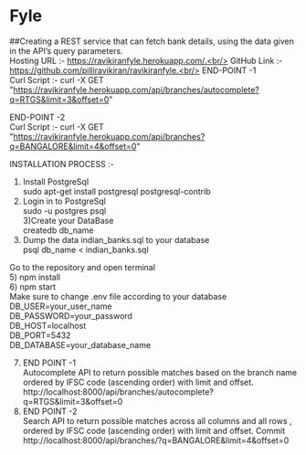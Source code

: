 # Fyle
##Creating  a REST service that can fetch bank details, using the data given in the API’s query parameters.<br/>
Hosting URL :- https://ravikiranfyle.herokuapp.com/.<br/>
GitHub Link :- https://github.com/pilliravikiran/ravikiranfyle.<br/>
END-POINT -1 <br/>
Curl Script :- curl -X GET "https://ravikiranfyle.herokuapp.com/api/branches/autocomplete?q=RTGS&limit=3&offset=0" <br/>

END-POINT -2 <br/>
Curl Script :- curl -X GET "https://ravikiranfyle.herokuapp.com/api/branches?q=BANGALORE&limit=4&offset=0" <br/>


INSTALLATION PROCESS :-<br/>
1) Install PostgreSql <br/>
      sudo apt-get install postgresql postgresql-contrib<br/>
2) Login in to PostgreSql <br/>
      sudo -u postgres psql<br/>
3)Create your DataBase<br/>
      createdb db_name<br/>
4) Dump the data indian_banks.sql to your database<br/>
     psql db_name < indian_banks.sql<br/>

Go to the repository and open terminal<br/>
5) npm install<br/>
6) npm start<br/>
Make sure to change .env file according to your database<br/>
DB_USER=your_user_name<br/>
  DB_PASSWORD=your_password<br/>
  DB_HOST=localhost<br/>
  DB_PORT=5432<br/>
  DB_DATABASE=your_database_name<br/>
  
7) END POINT -1 <br/>
    Autocomplete API to return possible matches based on the branch name ordered by IFSC code (ascending order) with limit and offset.<br/>
        http://localhost:8000/api/branches/autocomplete?q=RTGS&limit=3&offset=0<br/>
8) END POINT -2<br/>
  Search API to return possible matches across all columns and all rows , ordered by IFSC code (ascending order) with limit and offset. Commit<br/>
            http://localhost:8000/api/branches/?q=BANGALORE&limit=4&offset=0<br/>

    


